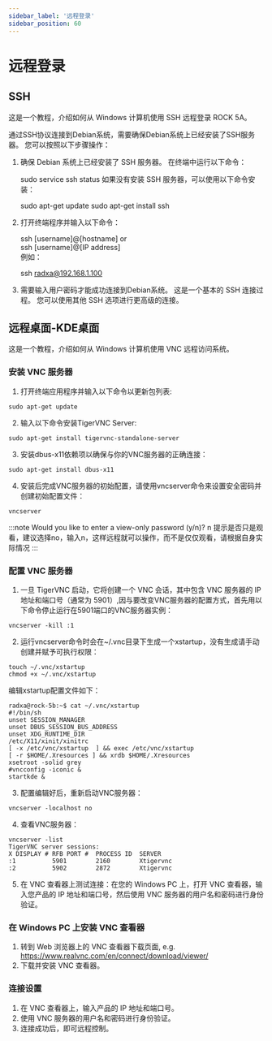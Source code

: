 ```yaml
---
sidebar_label: '远程登录'
sidebar_position: 60
---
```


# 远程登录

## SSH

这是一个教程，介绍如何从 Windows 计算机使用 SSH 远程登录 ROCK 5A。  

通过SSH协议连接到Debian系统，需要确保Debian系统上已经安装了SSH服务器。 您可以按照以下步骤操作：   

1. 确保 Debian 系统上已经安装了 SSH 服务器。 在终端中运行以下命令： 

    sudo service ssh status
如果没有安装 SSH 服务器，可以使用以下命令安装：

    sudo apt-get update
    sudo apt-get install ssh

2. 打开终端程序并输入以下命令： 

    ssh [username]@[hostname]
    or  
    ssh [username]@[IP address]  
例如： 

    ssh radxa@192.168.1.100

3. 需要输入用户密码才能成功连接到Debian系统。
这是一个基本的 SSH 连接过程。 您可以使用其他 SSH 选项进行更高级的连接。


## 远程桌面-KDE桌面

这是一个教程，介绍如何从 Windows 计算机使用 VNC 远程访问系统。  

### 安装 VNC 服务器

1. 打开终端应用程序并输入以下命令以更新包列表:   

```
sudo apt-get update
```

2. 输入以下命令安装TigerVNC Server:  

```
sudo apt-get install tigervnc-standalone-server
```
3. 安装dbus-x11依赖项以确保与你的VNC服务器的正确连接：
```
sudo apt-get install dbus-x11
```
4. 安装后完成VNC服务器的初始配置，请使用vncserver命令来设置安全密码并创建初始配置文件：  

```
vncserver
```
:::note
 Would you like to enter a view-only password (y/n)? n 提示是否只是观看，建议选择no，输入n，这样远程就可以操作，而不是仅仅观看，请根据自身实际情况
:::

### 配置 VNC 服务器

1. 一旦 TigerVNC 启动，它将创建一个 VNC 会话，其中包含 VNC 服务器的 IP 地址和端口号（通常为 5901）,因与要改变VNC服务器的配置方式，首先用以下命令停止运行在5901端口的VNC服务器实例：
```
vncserver -kill :1
```  
2. 运行vncserver命令时会在~/.vnc目录下生成一个xstartup，没有生成请手动创建并赋予可执行权限：
```
touch ~/.vnc/xstartup
chmod +x ~/.vnc/xstartup
```
编辑xstartup配置文件如下：
```
radxa@rock-5b:~$ cat ~/.vnc/xstartup
#!/bin/sh
unset SESSION_MANAGER
unset DBUS_SESSION_BUS_ADDRESS
unset XDG_RUNTIME_DIR
/etc/X11/xinit/xinitrc
[ -x /etc/vnc/xstartup  ] && exec /etc/vnc/xstartup
[ -r $HOME/.Xresources ] && xrdb $HOME/.Xresources
xsetroot -solid grey
#vncconfig -iconic &
startkde &
```
3. 配置编辑好后，重新启动VNC服务器：
```
vncserver -localhost no
```
4. 查看VNC服务器：
```
vncserver -list
TigerVNC server sessions:
X DISPLAY #	RFB PORT #	PROCESS ID	SERVER
:1         	5901      	2160      	Xtigervnc
:2         	5902      	2872      	Xtigervnc
```
5. 在 VNC 查看器上测试连接：在您的 Windows PC 上，打开 VNC 查看器，输入您产品的 IP 地址和端口号，然后使用 VNC 服务器的用户名和密码进行身份验证。    

### 在 Windows PC 上安装 VNC 查看器

1. 转到 Web 浏览器上的 VNC 查看器下载页面, e.g. https://www.realvnc.com/en/connect/download/viewer/  
2. 下载并安装 VNC 查看器。 

### 连接设置

1. 在 VNC 查看器上，输入产品的 IP 地址和端口号。  
2. 使用 VNC 服务器的用户名和密码进行身份验证。
3. 连接成功后，即可远程控制。 

